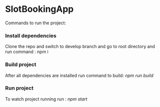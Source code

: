# SlotBookingApp

Commands to run the project:
### Install dependencies
Clone the repo and switch to develop branch and go to root directory and run command : npm i

### Build project
After all dependencies are installed run command to build: *npm run build*

### Run project
To watch project running run : *npm start*
